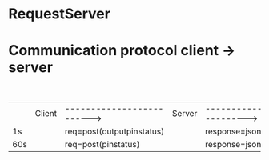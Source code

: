 # RequestServer
<h1> Communication protocol client -> server</h1><br>
<table>
<th>
<td>
Client
</td>
<td>------------------------->
</td>
<td>Server
</td>
<td>--------------------------------------------->
</td>
<td>Client
</td>
<td>------------------------------------>
</td>
<td>Server
</td>
</th>
<tr>
<td>1s</td>
<td>  
</td>
<td>  req=post(outputpinstatus)
</td>
<td></td>
<td>response=json(outputpins changed) 
</td>
<td></td>
<td></td>
<td></td>
</tr> 
<tr>
<td>60s</td>
<td>
</td>
<td>  req=post(pinstatus)
</td>
<td></td>
<td>response=json(ouptutpinschanged+inputpinsdata)
</td>
<td></td>
<td>request=post(json(inputpinsvalues))
</td>
<td></td>
</tr>
 </table>